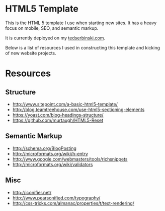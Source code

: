 # HTML5 Template

This is the HTML 5 template I use when starting new sites. It has a heavy focus on mobile, SEO, and semantic markup.

It is currently deployed on my [tedserbinski.com](http://tedserbinski.com).

Below is a list of resources I used in constructing this template and kicking of new website projects.

# Resources

## Structure
* http://www.sitepoint.com/a-basic-html5-template/
* http://blog.teamtreehouse.com/use-html5-sectioning-elements
* https://yoast.com/blog-headings-structure/
* https://github.com/murtaugh/HTML5-Reset

## Semantic Markup
* http://schema.org/BlogPosting
* http://microformats.org/wiki/h-entry
* http://www.google.com/webmasters/tools/richsnippets
* http://microformats.org/wiki/validators

## Misc
* http://iconifier.net/
* http://www.pearsonified.com/typography/
* http://css-tricks.com/almanac/properties/t/text-rendering/
